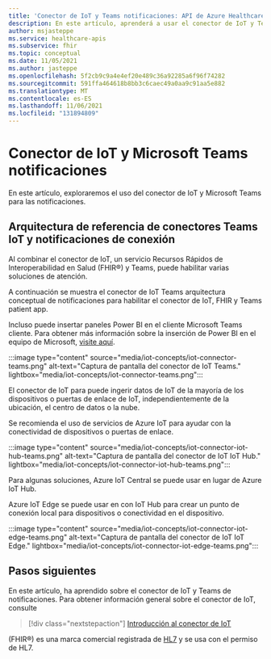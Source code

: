 ```yaml
---
title: 'Conector de IoT y Teams notificaciones: API de Azure Healthcare'
description: En este artículo, aprenderá a usar el conector de IoT y Teams notificaciones
author: msjasteppe
ms.service: healthcare-apis
ms.subservice: fhir
ms.topic: conceptual
ms.date: 11/05/2021
ms.author: jasteppe
ms.openlocfilehash: 5f2cb9c9a4e4ef20e489c36a92285a6f96f74282
ms.sourcegitcommit: 591ffa464618b8bb3c6caec49a0aa9c91aa5e882
ms.translationtype: MT
ms.contentlocale: es-ES
ms.lasthandoff: 11/06/2021
ms.locfileid: "131894809"
---
```

# <a name="iot-connector-and-microsoft-teams-notifications"></a>Conector de IoT y Microsoft Teams notificaciones

En este artículo, exploraremos el uso del conector de IoT y Microsoft Teams para las notificaciones.

## <a name="iot-connector-and-teams-notifications-reference-architecture"></a>Arquitectura de referencia de conectores Teams IoT y notificaciones de conexión

Al combinar el conector de IoT, un servicio Recursos Rápidos de Interoperabilidad en Salud (FHIR&#174;) y Teams, puede habilitar varias soluciones de atención. 

A continuación se muestra el conector de IoT Teams arquitectura conceptual de notificaciones para habilitar el conector de IoT, FHIR y Teams patient app. 

Incluso puede insertar paneles Power BI en el cliente Microsoft Teams cliente. Para obtener más información sobre la inserción de Power BI en el equipo de Microsoft, [visite aquí](/power-bi/collaborate-share/service-embed-report-microsoft-teams).

:::image type="content" source="media/iot-concepts/iot-connector-teams.png" alt-text="Captura de pantalla del conector de IoT Teams." lightbox="media/iot-concepts/iot-connector-teams.png":::

El conector de IoT para puede ingerir datos de IoT de la mayoría de los dispositivos o puertas de enlace de IoT, independientemente de la ubicación, el centro de datos o la nube. 

Se recomienda el uso de servicios de Azure IoT para ayudar con la conectividad de dispositivos o puertas de enlace.

:::image type="content" source="media/iot-concepts/iot-connector-iot-hub-teams.png" alt-text="Captura de pantalla del conector de IoT IoT Hub." lightbox="media/iot-concepts/iot-connector-iot-hub-teams.png":::

Para algunas soluciones, Azure IoT Central se puede usar en lugar de Azure IoT Hub.

Azure IoT Edge se puede usar en con IoT Hub para crear un punto de conexión local para dispositivos o conectividad en el dispositivo.

:::image type="content" source="media/iot-concepts/iot-connector-iot-edge-teams.png" alt-text="Captura de pantalla del conector de IoT IoT Edge." lightbox="media/iot-concepts/iot-connector-iot-edge-teams.png":::

## <a name="next-steps"></a>Pasos siguientes

En este artículo, ha aprendido sobre el conector de IoT y Teams de notificaciones. Para obtener información general sobre el conector de IoT, consulte

>[!div class="nextstepaction"]
>[Introducción al conector de IoT](iot-connector-overview.md)

(FHIR&#174;) es una marca comercial registrada de [HL7](https://hl7.org/fhir/) y se usa con el permiso de HL7.
